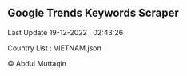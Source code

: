 

## Google Trends Keywords Scraper 
 
Last Update 19-12-2022 , 02:43:26

Country List :
VIETNAM.json



© Abdul Muttaqin 
